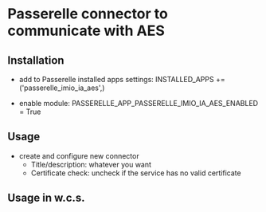 Passerelle connector to communicate with AES
============================================

Installation
------------

 - add to Passerelle installed apps settings:
   INSTALLED_APPS += ('passerelle_imio_ia_aes',)

 - enable module:
   PASSERELLE_APP_PASSERELLE_IMIO_IA_AES_ENABLED = True


Usage
-----

 - create and configure new connector
   - Title/description: whatever you want
   - Certificate check: uncheck if the service has no valid certificate


Usage in w.c.s.
---------------

